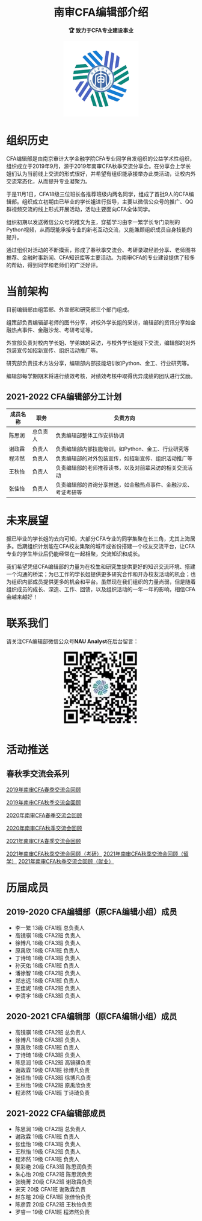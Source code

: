 <h1 align="center">
    南审CFA编辑部介绍
    <br>
</h1>

<p align="center">
    <strong>🏆&nbsp;致力于CFA专业建设事业</strong>
</p>

<div align=center><img src="./pics/关于我们/LOGO.png" width = "200" height = "200" alt="图片名称" align=center/></div>

# 组织历史

CFA编辑部是由南京审计大学金融学院CFA专业同学自发组织的公益学术性组织，组织成立于2019年9月，源于2019年南审CFA秋季交流分享会。在分享会上学长姐们认为当前线上交流的形式很好，并希望有组织能承接举办此类活动，让校内外交流常态化，从而提升专业凝聚力。

于是11月1日，CFA18级三位班长各推荐班级内两名同学，组成了首批9人的CFA编辑部。组织成立初期由已毕业的学长姐进行指导，主要以微信公众号的推广、QQ群视频交流的线上形式开展活动，活动主要面向CFA全体同学。

组织初期以发送微信公众号的推文为主，穿插学习由李一繁学长专门录制的Python视频，从而既能承接专业的新老互动交流，又能兼顾组织成员自身技能的提升。

通过组织对活动的不断摸索，形成了春秋季交流会、考研录取经验分享、老师图书推荐、金融时事新闻、CFA知识库等主要活动。为南审CFA的专业建设提供了较多的帮助，得到同学和老师们的广泛好评。



# 当前架构

目前编辑部由组策部、外宣部和研究部三个部门组成。

组策部负责编辑部老师的图书分享，对校外学长姐的采访，编辑部的资讯分享如金融热点事件、金融沙龙、考研考证等。

外宣部负责对校内学长姐、学弟妹的采访，与校外学长姐线下交流，编辑部的对外包装宣传如招新宣传、组织活动推广等。

研究部负责技术方法分享，编辑部内部技能培训如Python、金工、行业研究等。

编辑部每学期期末将进行绩效考核，对绩效考核中取得优异成绩的团队进行奖励。

##  2021-2022 CFA编辑部分工计划

| 成员名称 | 职务     | 负责方向                                                     |
| -------- | -------- | ------------------------------------------------------------ |
| 陈思润   | 总负责人 | 负责编辑部整体工作安排协调                                   |
| 谢政霖   | 负责人   | 负责编辑部内部技能培训，如Python、金工、行业研究等           |
| 程沛然   | 负责人   | 负责编辑部的对外包装宣传，如招新宣传、组织活动推广等         |
| 王秋怡   | 负责人   | 负责编辑部的老师推荐读书，以及对前辈采访的相关交流活动       |
| 张佳怡   | 负责人   | 负责编辑部的咨询分享推送，如金融热点事件、金融沙龙、考证考研等 |



# 未来展望

据已毕业的学长姐的去向可知，大部分CFA专业的同学集聚在长三角，尤其上海居多。后期组织计划能在CFA校友集聚的城市或省份搭建一个校友交流平台，让CFA专业的学生毕业后仍能经常在一起相聚，交流知识和成长。

我们希望凭借CFA编辑部的力量为在校生和研究生提供更好的知识交流环境、搭建一个沟通的桥梁；为已工作的学长姐提供更多研究合作和开办校友活动的机会；也为组织内部成员提供更多的机会和平台。虽然现在我们组织的力量尚弱，但是随着组织成员的成长、深造、工作、回馈，以及组织活动的一年一年的影响，相信CFA会越来越好！



# 联系我们

请关注CFA编辑部微信公众号**NAU Analyst**在后台留言：

<div align=center><img src="./pics/关于我们/qr.png" width = "200" height = "200" alt="图片名称" align=center/></div>



# 活动推送

## 春秋季交流会系列

[2019年南审CFA春季交流会回顾](http://mp.weixin.qq.com/s?__biz=MjM5MTk5MTgxNg==&mid=2247483654&idx=1&sn=bc69e31237604334833cf16ed47842fd&chksm=a6ac506191dbd977447bfdd2299f3cebfd63c6bd64345fb54b69a4904dc52f0fa29822743d58&scene=21#wechat_redirect)

[2019年南审CFA秋季交流会回顾](http://mp.weixin.qq.com/s?__biz=MjM5MTk5MTgxNg==&mid=2247483668&idx=1&sn=0e0b23c359faa1a24566f4deafd15584&chksm=a6ac507391dbd9655e8f371873e9d559adac05f12307589c4fb976cb945f0254a1f18f500788&scene=21#wechat_redirect)

[2020年南审CFA春季交流会回顾](http://mp.weixin.qq.com/s?__biz=MjM5MTk5MTgxNg==&mid=2247483808&idx=1&sn=732acaf0dca6537097c0d19740c36597&chksm=a6ac50c791dbd9d127266936008ed4351b0cf803b0da0ec7ea028d4476106f040397300f76b1&scene=21#wechat_redirect)

[2020年南审CFA秋季交流会回顾](http://mp.weixin.qq.com/s?__biz=MzU5ODAzODM1Nw==&mid=2247485046&idx=1&sn=96b0d87c01d7fdc8b9235f6c6cbccee5&chksm=fe4b044cc93c8d5a4c923da09d0ec73d645cbc2c093e5c923e43d10dced995e60e732b0cf9d1&scene=21#wechat_redirect)

[2021年南审CFA春季交流会回顾](https://mp.weixin.qq.com/s?__biz=MzU5ODAzODM1Nw==&mid=2247485552&idx=1&sn=4d9ad50f6fcce72f3394aa5295b2f2e2&chksm=fe4b0a4ac93c835c33cb07c00ef875ffb43c2a125ee9f470b41c621e2354d9253390d619da10&token=2005506660&lang=zh_CN#rd)

[2021年南审CFA秋季交流会回顾（考研）](https://mp.weixin.qq.com/s?__biz=MzU5ODAzODM1Nw==&mid=2247486253&idx=1&sn=f7bd28046c3427df0e971e6cf8e2c34e&chksm=fe4b0917c93c8001abd17bbe8d1e89d0ce4f0116cd8999b18f66d0a9ba50e1a870c0eac69a4b&token=2005506660&lang=zh_CN#rd)  [2021年南审CFA秋季交流会回顾（留学）](https://mp.weixin.qq.com/s?__biz=MzU5ODAzODM1Nw==&mid=2247486267&idx=1&sn=f48265fb4ed367516aeb17239526cbe6&chksm=fe4b0901c93c8017178df00199fc59b93904bb96d4c3e7f316ac2f6419883fdb9b986ffbb1b9&token=2005506660&lang=zh_CN#rd)  [2021年南审CFA秋季交流会回顾（就业）](https://mp.weixin.qq.com/s?__biz=MzU5ODAzODM1Nw==&mid=2247486268&idx=1&sn=3f44c8c1c677a53f112f8164d64ca6f4&chksm=fe4b0906c93c80104aff6fc29491c1a9043e037948fde1034480b4ca5823f14da3518db16fad&token=2005506660&lang=zh_CN#rd)



# 历届成员

## 2019-2020 CFA编辑部（原CFA编辑小组）成员

- 李一繁 13级 CFA1班 总负责人
- 高镜骐 18级 CFA2班 负责人
- 徐博凡 18级 CFA3班 负责人
- 原禹欣 18级 CFA1班 负责人
- 丁诗琦 18级 CFA3班 负责人
- 孙天佑 18级 CFA1班 负责人
- 潘徐智 18级 CFA2班 负责人
- 郑志远 18级 CFA1班 负责人
- 王佳妮 18级 CFA2班 负责人
- 李清宇 18级 CFA3班 负责人

## 2020-2021 CFA编辑部（原CFA编辑小组）成员

- 高镜骐 18级 CFA2班 总负责人
- 徐博凡 18级 CFA3班 负责人
- 原禹欣 18级 CFA1班 负责人
- 丁诗琦 18级 CFA3班 负责人
- 陈思润 19级 CFA2班 高镜骐负责
- 谢政霖 19级 CFA1班 徐博凡负责
- 张佳怡 19级 CFA3班 徐博凡负责
- 王秋怡 19级 CFA2班 原禹欣负责
- 程沛然 19级 CFA1班 丁诗琦负责

## 2021-2022 CFA编辑部成员

- 陈思润 19级 CFA2班 总负责人
- 谢政霖 19级 CFA1班 负责人
- 张佳怡 19级 CFA3班 负责人
- 王秋怡 19级 CFA2班 负责人
- 程沛然 19级 CFA1班 负责人
- 吴彩艳 20级 CFA3班 陈思润负责
- 朱心怡 20级 CFA2班 陈思润负责
- 张晓菁 20级 CFA2班 谢政霖负责
- 宋天 20级 CFA1班 谢政霖负责
- 赵东暄 20级 CFA1班 张佳怡负责
- 陈彦霏 20级 CFA2班 王秋怡负责
- 罗睿一 19级 CFA1班 程沛然负责